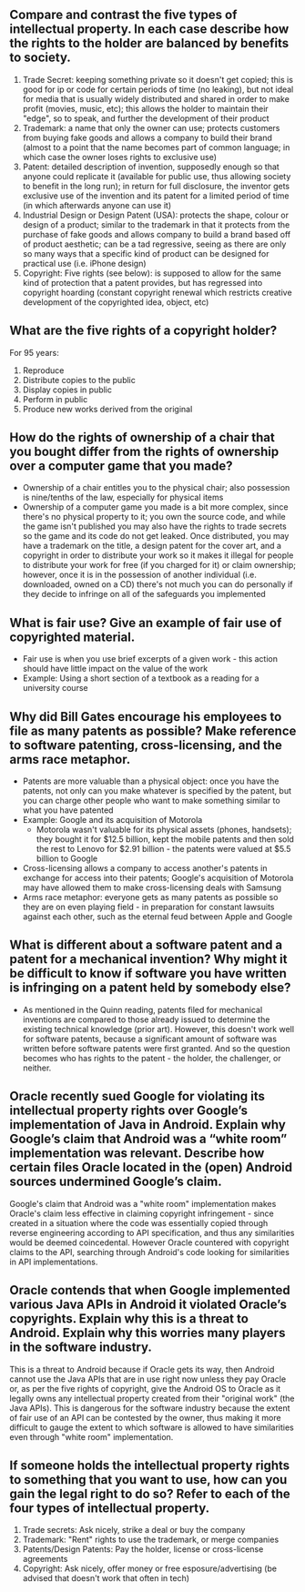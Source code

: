 ## Compare and contrast the five types of intellectual property. In each case describe how the rights to the holder are balanced by benefits to society.

1. Trade Secret: keeping something private so it doesn't get copied; this is good for ip or code for certain periods of time (no leaking), but not ideal for media that is usually widely distributed and shared in order to make profit (movies, music, etc); this allows the holder to maintain their "edge", so to speak, and further the development of their product
2. Trademark: a name that only the owner can use; protects customers from buying fake goods and allows a company to build their brand (almost to a point that the name becomes part of common language; in which case the owner loses rights to exclusive use)
3. Patent: detailed description of invention, supposedly enough so that anyone could replicate it (available for public use, thus allowing society to benefit in the long run); in return for full disclosure, the inventor gets exclusive use of the invention and its patent for a limited period of time (in which afterwards anyone can use it)
3. Industrial Design or Design Patent (USA): protects the shape, colour or design of a product; similar to the trademark in that it protects from the purchase of fake goods and allows company to build a brand based off of product aesthetic; can be a tad regressive, seeing as there are only so many ways that a specific kind of product can be designed for practical use (i.e. iPhone design)
4. Copyright: Five rights (see below): is supposed to allow for the same kind of protection that a patent provides, but has regressed into copyright hoarding (constant copyright renewal which restricts creative development of the copyrighted idea, object, etc)

## What are the five rights of a copyright holder?

For 95 years:
1. Reproduce
2. Distribute copies to the public
3. Display copies in public
4. Perform in public
5. Produce new works derived from the original

## How do the rights of ownership of a chair that you bought differ from the rights of ownership over a computer game that you made? 

- Ownership of a chair entitles you to the physical chair; also possession is nine/tenths of the law, especially for physical items
- Ownership of a computer game you made is a bit more complex, since there's no physical property to it; you own the source code, and while the game isn't published you may also have the rights to trade secrets so the game and its code do not get leaked. Once distributed, you may have a trademark on the title, a design patent for the cover art, and a copyright in order to distribute your work so it makes it illegal for people to distribute your work for free (if you charged for it) or claim ownership; however, once it is in the possession of another individual (i.e. downloaded, owned on a CD) there's not much you can do personally if they decide to infringe on all of the safeguards you implemented

## What is fair use? Give an example of fair use of copyrighted material. 

- Fair use is when you use brief excerpts of a given work - this action should have little impact on the value of the work
- Example: Using a short section of a textbook as a reading for a university course

## Why did Bill Gates encourage his employees to file as many patents as possible? Make reference to software patenting, cross-licensing, and the arms race metaphor.

- Patents are more valuable than a physical object: once you have the patents, not only can you make whatever is specified by the patent, but you can charge other people who want to make something similar to what you have patented
- Example: Google and its acquisition of Motorola
  - Motorola wasn't valuable for its physical assets (phones, handsets); they bought it for $12.5 billion, kept the mobile patents and then sold the rest to Lenovo for $2.91 billion - the patents were valued at $5.5 billion to Google
- Cross-licensing allows a company to access another's patents in exchange for access into their patents; Google's acquisition of Motorola may have allowed them to make cross-licensing deals with Samsung
- Arms race metaphor: everyone gets as many patents as possible so they are on even playing field - in preparation for constant lawsuits against each other, such as the eternal feud between Apple and Google

## What is different about a software patent and a patent for a mechanical invention? Why might it be difficult to know if software you have written is infringing on a patent held by somebody else?

- As mentioned in the Quinn reading, patents filed for mechanical inventions are compared to those already issued to determine the existing technical knowledge (prior art). However, this doesn't work well for software patents, because a significant amount of software was written before software patents were first granted. And so the question becomes who has rights to the patent - the holder, the challenger, or neither.

## Oracle recently sued Google for violating its intellectual property rights over Google’s implementation of Java in Android. Explain why Google’s claim that Android was a “white room” implementation was relevant. Describe how certain files Oracle located in the (open) Android sources undermined Google’s claim. 

Google's claim that Android was a "white room" implementation makes Oracle's claim less effective in claiming copyright infringement - since created in a situation where the code was essentially copied through reverse engineering according to API specification, and thus any similarities would be deemed coincedental. However Oracle countered with copyright claims to the API, searching through Android's code looking for similarities in API implementations.

## Oracle contends that when Google implemented various Java APIs in Android it violated Oracle’s copyrights. Explain why this is a threat to Android. Explain why this worries many players in the software industry.

This is a threat to Android because if Oracle gets its way, then Android cannot use the Java APIs that are in use right now unless they pay Oracle or, as per the five rights of copyright, give the Android OS to Oracle as it legally owns any intellectual property created from their "original work" (the Java APIs). This is dangerous for the software industry because the extent of fair use of an API can be contested by the owner, thus making it more difficult to gauge the extent to which software is allowed to have similarities even through "white room" implementation.

## If someone holds the intellectual property rights to something that you want to use, how can you gain the legal right to do so? Refer to each of the four types of intellectual property.

1. Trade secrets: Ask nicely, strike a deal or buy the company
2. Trademark: "Rent" rights to use the trademark, or merge companies
3. Patents/Design Patents: Pay the holder, license or cross-license agreements
4. Copyright: Ask nicely, offer money or free esposure/advertising (be advised that doesn't work that often in tech)
